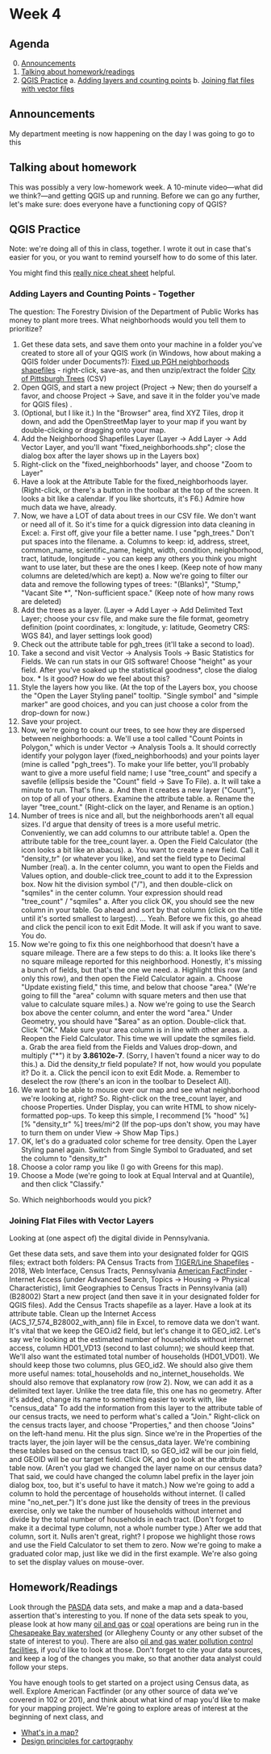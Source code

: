 # Week 4

## Agenda
0. [Announcements](#announcements)
1. [Talking about homework/readings](#readings)
2. [QGIS Practice](#qgis)
    a. [Adding layers and counting points](#qgis1)
    b. [Joining flat files with vector files](#qgis2)

## <span id="announcements">Announcements</span>

My department meeting is now happening on the day I was going to go to this

## <span id="readings">Talking about homework</span>

This was possibly a very low-homework week. A 10-minute video&mdash;what did we think?&mdash;and getting QGIS up and running. Before we can go any further, let's make sure: does everyone have a functioning copy of QGIS? 

## <span id="qgis">QGIS Practice</span>
    
Note: we're doing all of this in class, together. I wrote it out in case that's easier for you, or you want to remind yourself how to do some of this later.

You might find this [really nice cheat sheet](https://north-road.com/qgis-3-0-shortcuts/) helpful.
    
### <span id="qgis1">Adding Layers and Counting Points - Together</span>

The question: The Forestry Division of the Department of Public Works has money to plant more trees. What neighborhoods would you tell them to prioritize?

1. Get these data sets, and save them onto your machine in a folder you've created to store all of your QGIS work (in Windows, how about making a QGIS folder under Documents?):
    [Fixed up PGH neighborhoods shapefiles](../files/shapefiles/fixed_neighborhoods.zip) - right-click, save-as, and then unzip/extract the folder
    [City of Pittsburgh Trees](https://data.wprdc.org/dataset/city-trees) (CSV)
1. Open QGIS, and start a new project (Project -> New; then do yourself a favor, and choose Project -> Save, and save it in the folder you've made for QGIS files) .
1. (Optional, but I like it.) In the "Browser" area, find XYZ Tiles, drop it down, and add the OpenStreetMap layer to your map if you want by double-clicking or dragging onto your map.
1. Add the Neighborhood Shapefiles Layer (Layer -> Add Layer -> Add Vector Layer, and you'll want "fixed_neighborhoods.shp"; close the dialog box after the layer shows up in the Layers box)
1. Right-click on the "fixed_neighborhoods" layer, and choose "Zoom to Layer"
1. Have a look at the Attribute Table for the fixed_neighborhoods layer. (Right-click, or there's a button in the toolbar at the top of the screen. It looks a bit like a calendar. If you like shortcuts, it's F6.) Admire how much data we have, already.
1. Now, we have a LOT of data about trees in our CSV file. We don't want or need all of it. So it's time for a quick digression into data cleaning in Excel:
    a. First off, give your file a better name. I use "pgh_trees." Don't put spaces into the filename.
    a. Columns to keep: id, address, street, common_name, scientific_name, height, width, condition, neighborhood, tract, latitude, longitude - you can keep any others you think you might want to use later, but these are the ones I keep. (Keep note of how many columns are deleted/which are kept)
    a. Now we're going to filter our data and remove the following types of trees: "(Blanks)", "Stump," "Vacant Site *", "Non-sufficient space." (Keep note of how many rows are deleted) 
1. Add the trees as a layer. (Layer -> Add Layer -> Add Delimited Text Layer; choose your csv file, and make sure the file format, geometry definition (point coordinates, x: longitude, y: latitude, Geometry CRS: WGS 84), and layer settings look good)
1. Check out the attribute table for pgh_trees (it'll take a second to load).
1. Take a second and visit Vector -> Analysis Tools -> Basic Statistics for Fields. We can run stats in our GIS software! Choose "height" as your field. After you've soaked up the statistical goodness*, close the dialog box. * Is it good? How do we feel about this?
1. Style the layers how you like. (At the top of the Layers box, you choose the "Open the Layer Styling panel" tooltip. "Single symbol" and "simple marker" are good choices, and you can just choose a color from the drop-down for now.)
1. Save your project.
1. Now, we're going to count our trees, to see how they are dispersed between neighborhoods:
    a. We'll use a tool called "Count Points in Polygon," which is under Vector -> Analysis Tools
    a. It should correctly identify your polygon layer (fixed_neighborhoods) and your points layer (mine is called "pgh_trees"). To make your life better, you'll probably want to give a more useful field name; I use "tree_count" and specify a savefile (ellipsis beside the "Count" field -> Save To File).
    a. It will take a minute to run. That's fine.
    a. And then it creates a new layer ("Count"), on top of all of your others. Examine the attribute table.
    a. Rename the layer "tree_count." (Right-click on the layer, and Rename is an option.)
1. Number of trees is nice and all, but the neighborhoods aren't all equal sizes. I'd argue that density of trees is a more useful metric. Conveniently, we can add columns to our attribute table!
    a. Open the attribute table for the tree_count layer.
    a. Open the Field Calculator (the icon looks a bit like an abacus).
    a. You want to create a new field. Call it "density_tr" (or whatever you like), and set the field type to Decimal Number (real).
    a. In the center column, you want to open the Fields and Values option, and double-click tree_count to add it to the Expression box. Now hit the division symbol ("/"), and then double-click on "sqmiles" in the center column. Your expression should read "tree_count" / "sqmiles"
    a. After you click OK, you should see the new column in your table. Go ahead and sort by that column (click on the title until it's sorted smallest to largest). ... Yeah.
    Before we fix this, go ahead and click the pencil icon to exit Edit Mode. It will ask if you want to save. You do.
1. Now we're going to fix this one neighborhood that doesn't have a square mileage. There are a few steps to do this:
    a. It looks like there's no square mileage reported for this neighborhood. Honestly, it's missing a bunch of fields, but that's the one we need.
    a. Highlight this row (and only this row), and then open the Field Calculator again.
    a. Choose "Update existing field," this time, and below that choose "area." (We're going to fill the "area" column with square meters and then use that value to calculate square miles.)
    a. Now we're going to use the Search box above the center column, and enter the word "area." Under Geometry, you should have "$area" as an option. Double-click that. Click "OK." Make sure your area column is in line with other areas.
    a. Reopen the Field Calculator. This time we will update the sqmiles field.
    a. Grab the area field from the Fields and Values drop-down, and multiply ("*") it by **3.86102e-7**. (Sorry, I haven't found a nicer way to do this.)
    a. Did the density_tr field populate? If not, how would you populate it? Do it.
    a. Click the pencil icon to exit Edit Mode.
    a. Remember to deselect the row (there's an icon in the toolbar to Deselect All).
1. We want to be able to mouse over our map and see what neighborhood we're looking at, right? So. Right-click on the tree_count layer, and choose Properties.
Under Display, you can write HTML to show nicely-formatted pop-ups. To keep this simple, I recommend
      [% "hood" %] <br>
      [% "density_tr" %] trees/mi^2
(If the pop-ups don't show, you may have to turn them on under View -> Show Map Tips.)
1. OK, let's do a graduated color scheme for tree density. Open the Layer Styling panel again.
Switch from Single Symbol to Graduated, and set the column to "density_tr"
1. Choose a color ramp you like (I go with Greens for this map).
1. Choose a Mode (we're going to look at Equal Interval and at Quantile), and then click "Classify."

So. Which neighborhoods would you pick?

### <span id="qgis2">Joining Flat Files with Vector Layers</span>

Looking at (one aspect of) the digital divide in Pennsylvania.

Get these data sets, and save them into your designated folder for QGIS files; extract both folders:
    PA Census Tracts from [TIGER/Line Shapefiles](https://www.census.gov/geo/maps-data/data/tiger-line.html) - 2018, Web Interface, Census Tracts, Pennsylvania
    [American FactFinder](https://factfinder.census.gov/) - Internet Access (under Advanced Search, Topics -> Housing -> Physical Characteristic), limit Geographies to Census Tracts in Pennsylvania (all) (B28002)
Start a new project (and then save it in your designated folder for QGIS files).
Add the Census Tracts shapefile as a layer.
Have a look at its attribute table.
Clean up the Internet Access (ACS_17_574_B28002_with_ann) file in Excel, to remove data we don't want.
    It's vital that we keep the GEO.id2 field, but let's change it to GEO_id2.
    Let's say we're looking at the estimated number of households without internet access, column HD01_VD13 (second to last column); we should keep that. We'll also want the estimated total number of households (HD01_VD01). We should keep those two columns, plus GEO_id2. We should also give them more useful names: total_households and no_internet_households.
    We should also remove that explanatory row (row 2).
Now, we can add it as a delimited text layer. Unlike the tree data file, this one has no geometry. After it's added, change its name to something easier to work with, like "census_data"
To add the information from this layer to the attribute table of our census tracts, we need to perform what's called a "Join." Right-click on the census tracts layer, and choose "Properties," and then choose "Joins" on the left-hand menu.
Hit the plus sign.
Since we're in the Properties of the tracts layer, the join layer will be the census_data layer. We're combining these tables based on the census tract ID, so GEO_id2 will be our join field, and GEOID will be our target field.
Click OK, and go look at the attribute table now. (Aren't you glad we changed the layer name on our census data? That said, we could have changed the column label prefix in the layer join dialog box, too, but it's useful to have it match.)
Now we're going to add a column to hold the percentage of households without internet. (I called mine "no_net_per.") It's done just like the density of trees in the previous exercise, only we take the number of households without internet and divide by the total number of households in each tract. (Don't forget to make it a decimal type column, not a whole number type.)
After we add that column, sort it. Nulls aren't great, right? I propose we highlight those rows and use the Field Calculator to set them to zero.
Now we're going to make a graduated color map, just like we did in the first example.
We're also going to set the display values on mouse-over.

## <span id="homework">Homework/Readings</span>

 Look through the [PASDA](http://www.pasda.psu.edu/) data sets, and make a map and a data-based assertion that's interesting to you. If none of the data sets speak to you, please look at how many [oil and gas](http://www.pasda.psu.edu/uci/DataSummary.aspx?dataset=283) or [coal](http://www.pasda.psu.edu/uci/DataSummary.aspx?dataset=271) operations are being run in the [Chesapeake Bay watershed](http://www.pasda.psu.edu/uci/DataSummary.aspx?dataset=59) (or Allegheny County or any other subset of the state of interest to you). There are also [oil and gas water pollution control facilities](http://www.pasda.psu.edu/uci/DataSummary.aspx?dataset=284), if you'd like to look at those. Don't forget to cite your data sources, and keep a log of the changes you make, so that another data analyst could follow your steps.

You have enough tools to get started on a project using Census data, as well. Explore American Factfinder (or any other source of data we've covered in 102 or 201), and think about what kind of map you'd like to make for your mapping project. We're going to explore areas of interest at the beginning of next class, and 

* [What's in a map?](https://www.gislounge.com/whats-in-a-map/)
* [Design principles for cartography](https://www.esri.com/arcgis-blog/products/product/mapping/design-principles-for-cartography/)